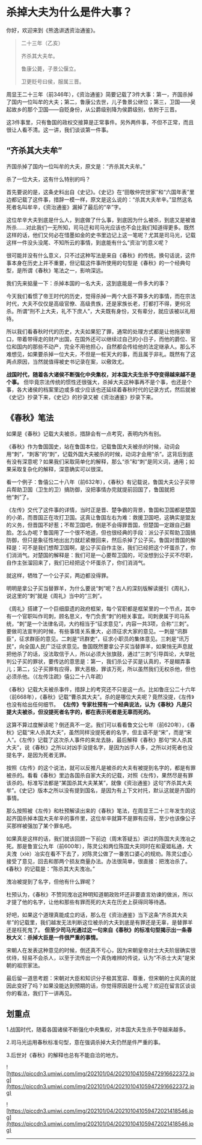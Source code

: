 # 杀掉大夫为什么是件大事？

你好，欢迎来到《熊逸讲透资治通鉴》。

> 二十三年（乙亥）
> 
> 齐杀其大夫牟。
> 
> 鲁康公薨，子景公偃立。
> 
> 卫更贬号曰侯，服属三晋。

周显王二十三年（前346年），《资治通鉴》简要记载了3件大事：第一，齐国杀掉了国内一位叫牟的大夫；第二，鲁康公去世，儿子鲁景公继位；第三，卫国——吴起故乡的那个卫国——自贬身份，从公爵级别降为侯爵级别，依附于三晋。

这3件事里，只有鲁国的政权交接算是正常事件。另外两件事，不但不正常，而且很让人看不清。这一讲，我们谈谈第一件事。

## “齐杀其大夫牟”

齐国杀掉了国内一位叫牟的大夫，原文是：“齐杀其大夫牟。”

杀了一位大夫，这有什么特别的吗？

首先要说的是，这条史料出自《史记》。《史记》在“田敬仲完世家”和“六国年表”里边都记载了这件事，措辞一模一样，原文是这么说的：“杀其大夫牟辛。”显然这名死者名叫牟辛，《资治通鉴》漏掉了最后的“辛”字。

这位牟辛大夫到底是什么人，到底做了什么事，到底因为什么被杀，到底又是被谁所杀……对此我们一无所知，司马迁和司马光应该也不会比我们知道得更多。既然这样的话，他们又何必在惜墨如金的史书里边记上这一笔呢？尤其是司马光，记载这样一件没头没尾、不知所云的事情，到底能有什么“资治”的意义呢？

很可能并没有什么意义，只不过这种写法是来自《春秋》的传统。换句话说，这件事本身在历史上并不重要，但记载这件事所使用的句型是《春秋》的一个经典句型，是所谓《春秋》笔法之一，影响深远。

我们先来掂量一下：杀掉本国的一名大夫，这到底能是一件多大的事？

今天我们看惯了帝王时代的历史，觉得杀掉一两个大臣不算多大的事情，而在宗法时代，大夫不仅仅是高级官僚、高级贵族，还是家族长老，打都打不得，更何况杀。所谓“刑不上大夫，礼不下庶人”，大夫既有身份，又有辈分，就应该被以礼相待。

所以我们看春秋时代的历史，大夫如果犯了罪，通常的处理方式都是让他拖家带口，带着带得走的财产出国，在国外还可以继续过自己的小日子，而他的爵位、官位和国内的那些不动产，完全不用他担心，自然都会传给他的法定继承人。那么不难想见，如果要杀掉一位大夫，不但是一桩天大的事，而且属于非礼。既然有了这两点原因，当然就值得被史书记录在案，以儆效尤。

 **战国时代，随着各大诸侯不断强化中央集权，对本国大夫生杀予夺变得越来越不是个事。** 但毕竟宗法传统的惯性还很强大，杀掉大夫这种事再不是个事，也还是个事，各大诸侯的档案里边或多或少应该也还延续着春秋时代的记录方式，然后就被《史记》抄录下来，《史记》的抄录又被《资治通鉴》抄录下来。

## 《春秋》笔法

如果是《春秋》记载大夫被杀，措辞会有一点考究，表明内外有别。

《春秋》作为鲁国国史，站在鲁国本位，记载鲁国大夫被杀的时候，动词会用“刺”，“刺客”的“刺”，记载外国大夫被杀的时候，动词才会用“杀”。这背后到底有没有深意呢？如果我们采取简单化的解释，那么“杀”和“刺”是同义词，通用；如果采取复杂化的解释，深意确实可以很深。

看一个例子：鲁僖公二十八年（前632年），《春秋》有记载说，鲁国大夫公子买带兵帮助卫国（卫生的卫）搞防御，没把事情办完就提前回国了，鲁国就把他“刺”了。

《左传》交代了这件事的详情，当时正是晋、楚争霸的背景，鲁国和卫国都是楚国的小弟，而晋国正在攻打卫国。这真让鲁国左右为难：救援卫国吧，这确实是盟友的义务，但晋国不好惹；不帮卫国吧，倒是不会得罪晋国，但楚国一定跟自己翻脸。怎么办呢？鲁国用了一个很不地道，但也很经典的手段：派公子买帮助卫国搞防御，但只是象征性地出出力就赶紧撤回来，然后杀掉了公子买。鲁国对晋国的解释是：可不是我们想帮卫国啊，是公子买自作主张，我们已经把这个坏蛋杀了，你们消消气。对楚国的解释是：我们可是一心要帮卫国的，可没想到公子买不尽职，自作主张溜回来了，我们已经把这个坏蛋杀了，你们消消气。

就这样，牺牲了一个公子买，两边都没得罪。

明明是拿公子买当替罪羊，为什么要说“刺”呢？古人的深刻版解读援引《周礼》，说这里的“刺”就是《周礼》当中的“三刺”。

《周礼》搭建了一个巨细靡遗的政府框架，每个官职都是框架里的一个节点，其中有一个官职叫作司刺，顾名思义，专门负责“刺”的相关事宜。司刺隶属于司马系统，“刺”是一个法律名词，大约相当于“征求意见”，内容一共3项，合称“三刺”。要做司法宣判的时候，有些事情关系重大，必须征求大家的意见。一刺是“讯群臣”，征求群臣的意见。二刺是“讯群吏”，征求小职员的集体意见。三刺是“讯万民”，向全国人民广泛征求意见。鲁国既然要拿公子买当替罪羊，如果悄无声息就把他杀了的话，没法取信于人，所以必须大张旗鼓，通过“三刺”引导舆论，大举批判公子买的罪状，要传达的意思是：第一，我们杀公子买是认真的，不是糊弄事儿；第二，公子买罪有应得，罪大恶极，罪该万死，所以虽然我们无权杀他，但也必须杀他。（《左传注疏》僖公二十八年疏）

《春秋》记载大夫被杀事件，措辞上的考究还不只是这一点。比如鲁庄公二十六年（前668年），《春秋》记载“曹杀其大夫”。杀的是哪位大夫呢？竟然没提，《左传》也没有给出任何细节。 **《左传》专家杜预有一个经典说法，认为《春秋》凡是只提大夫被杀，但没提死者名字的，都在表示死者是无辜而死的。**

这算不算过度解读呢？倒还真不一定。我们可以看看鲁文公七年（前620年），《春秋》记载“宋人杀其大夫”，虽然同样没提死者的名字，但主语不是“宋”，而是“宋人”。《左传》记载了这次杀人事件的来龙去脉，最后解释《春秋》那句“宋人杀其大夫”，说《春秋》之所以对凶手没提名字，是因为凶手人多，之所以对死者也没提名字，是因为死者无罪。

按照《左传》的这个说法，就可以反推凡是被杀的大夫有被提到名字的，都是有罪被杀的。看看《春秋》里边各国杀自家大夫的记载，对照《左传》，果然尽是有罪该杀的。标准写法都是“某国杀其大夫某某”，就像《资治通鉴》这句“齐杀其大夫牟”。《史记》版本之所以没有提到国名，是因为有上下文衬托，默认这就是齐国的事情。

那么按照被《左传》和杜预解读出来的《春秋》笔法，在周显王二十三年发生的这起齐国杀掉本国大夫牟辛的事件里，这位牟辛就算不是罪有应得，至少也该像公子买那样被强加了某个罪名吧。

如果真是这样的话，我们就该回顾一下前边（周末答疑五）讲过的陈国大夫洩冶之死。那是鲁宣公九年（前600年），陈灵公和两位陈国大夫同时在和夏姬私通，大夫洩（xiè）冶实在看不下去了，对陈灵公做了一番苦口婆心的规劝。陈灵公虚心接受了意见，回去和那两个损友商量办法。办法很简单，很直接：把洩冶杀了。《春秋》的记载是：“陈杀其大夫洩冶。”

洩冶被提到了名字，但他有什么罪呢？

杜预认为，《春秋》不赞同洩冶这种明知道朝政败坏还非要直言劝谏的做派，所以才提了他的名字，让他和那些有罪而死的大夫在历史上获得同等待遇。

好吧，如果这个道理真能成立的话，那么在《资治通鉴》当下这条“齐杀其大夫牟”的记载里，我们越发无法判断这位被杀的大夫到底是有罪还是无辜，是替罪羊还是枉死鬼了。 **但至少司马光通过这一句来自《春秋》的标准句型揭示出一条春秋大义：杀掉大臣是一件很严重的事情。**

宋朝人在发表这种意见的时候，倒还真不亏心，因为宋朝皇帝对士大夫阶层确实很优待，轻易不会杀人，以至于流传出一个真伪难辨的传说，认为“不杀士大夫”是宋朝的祖宗家法。

最后留一道思考题：宋朝对大臣和知识分子极其宽容、尊重，但宋朝的士风真的就因此变好了吗？如果没能达到预期的话，你觉得原因是什么呢？欢迎在留言区谈谈你的看法，我们下一讲再见。

## 划重点

1.战国时代，随着各国诸侯不断强化中央集权，对本国大夫生杀予夺越来越多。

2.司马光运用春秋标准句型，意在强调杀掉大夫仍然是件严重的事。

3.后世对《春秋》的解释也总有不能自洽的地方。

![https://piccdn3.umiwi.com/img/202101/04/202101041059472916622372.jpg](https://piccdn3.umiwi.com/img/202101/04/202101041059472916622372.jpg)

![https://piccdn3.umiwi.com/img/202101/04/202101041059472021418546.jpg](https://piccdn3.umiwi.com/img/202101/04/202101041059472021418546.jpg)

---
